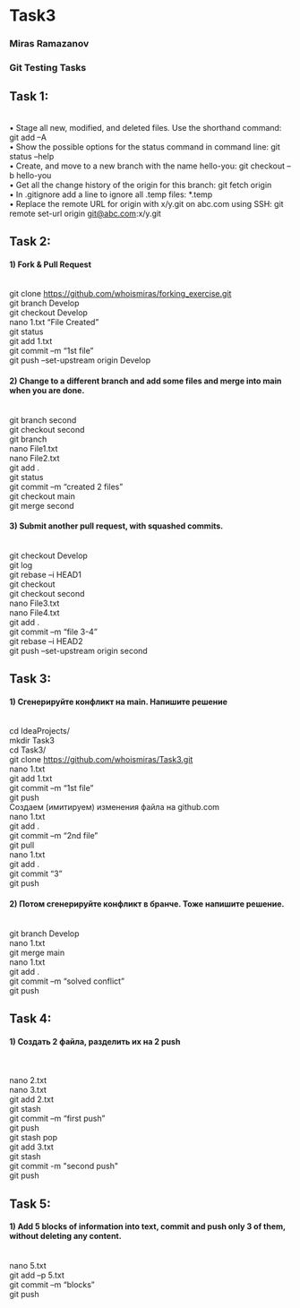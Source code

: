 # Task3
### Miras Ramazanov 
### Git Testing Tasks



## Task 1:
<br>•	Stage all new, modified, and deleted files. Use the shorthand command:
git add –A
<br>•	Show the possible options for the status command in command line:         git status –help
<br>•	Create, and move to a new branch with the name hello-you:     	         git checkout –b hello-you
<br>•	Get all the change history of the origin for this branch: git fetch origin
<br>•	In .gitignore add a line to ignore all .temp files: *.temp
<br>•	Replace the remote URL for origin with x/y.git on abc.com using SSH:           git remote set-url origin git@abc.com:x/y.git  



## Task 2: 
#### 1) Fork & Pull Request
<br>git clone https://github.com/whoismiras/forking_exercise.git
<br>git branch Develop
<br>git checkout Develop
<br>nano 1.txt “File Created”
<br>git status
<br>git add 1.txt
<br>git commit –m “1st file”
<br>git push –set-upstream origin Develop
#### 2) Change to a different branch and add some files and merge into main when you are done.
<br>git branch second
<br>git checkout second
<br>git branch
<br>nano File1.txt
<br>nano File2.txt
<br>git add .
<br>git status
<br>git commit –m “created 2 files”
<br>git checkout main
<br>git merge second
#### 3) Submit another pull request, with squashed commits.
<br>git checkout Develop
<br>git log
<br>git rebase –i HEAD1
<br>git checkout
<br>git checkout second
<br>nano File3.txt
<br>nano File4.txt
<br>git add .
<br>git commit –m “file 3-4”
<br>git rebase –i HEAD2
<br>git push –set-upstream origin second



## Task 3:
#### 1) Сгенерируйте конфликт на main. Напишите решение
<br>cd IdeaProjects/
<br>mkdir Task3
<br>cd Task3/
<br>git clone https://github.com/whoismiras/Task3.git
<br>nano 1.txt
<br>git add 1.txt
<br>git commit –m “1st file”
<br>git push 
<br>Создаем (имитируем) изменения файла на github.com
<br>nano 1.txt
<br>git add .
<br>git commit –m “2nd file”
<br>git pull
<br>nano 1.txt
<br>git add .
<br>git commit “3”
<br>git push
#### 2) Потом сгенерируйте конфликт в бранче. Тоже напишите решение.
<br>git branch Develop
<br>nano 1.txt
<br>git merge main
<br>nano 1.txt
<br>git add .
<br>git commit –m “solved conflict”
<br>git push



## Task 4:
#### 1)	Cоздать 2 файла, разделить их на 2 push
<br><br>nano 2.txt
<br>nano 3.txt
<br>git add 2.txt
<br>git stash
<br>git commit –m “first push”
<br>git push
<br>git stash pop
<br>git add 3.txt
<br>git stash
<br>git commit -m "second push"
<br>git push 



## Task 5:
#### 1)	Add 5 blocks of information into text, commit and push only 3 of them, without deleting any content.
<br>nano 5.txt
<br>git add –p 5.txt
<br>git commit –m “blocks”
<br>git push



